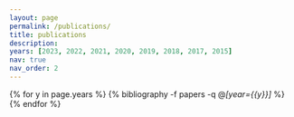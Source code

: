 ```yaml
---
layout: page
permalink: /publications/
title: publications
description: 
years: [2023, 2022, 2021, 2020, 2019, 2018, 2017, 2015]
nav: true
nav_order: 2
---
```


<div class="publications">

{% for y in page.years %}
  {% bibliography -f papers -q @*[year={{y}}]* %}
{% endfor %}

</div>